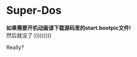 # Super-Dos  
<!-- Password:im_a_pupil_unlock_my_pc_plz -->
__如果需要开机动画请下载源码里的start.bootpic文件!__  
然后就没了:)))))))))














Really?
